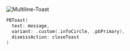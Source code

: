 ![Multiline-Toast](https://github.com/powerhome/playbook-swift/assets/54749071/df7bb8da-89ee-477e-8001-7262e48ce03a)

```swift
PBToast(
  text: message,
  variant: .custom(.infoCircle, .pbPrimary),
  dismissAction: closeToast
)
```
